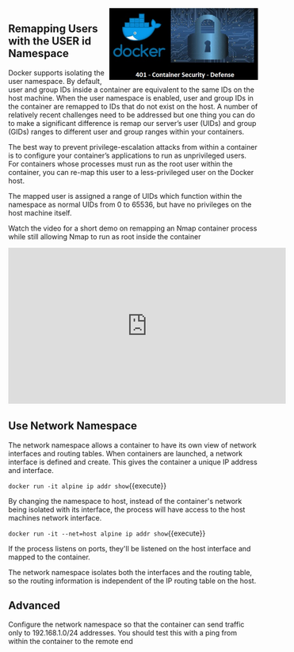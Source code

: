 <img align="right" src="./assets/docker_defense_pic_v1.jpg" width="300">


## Remapping Users with the USER id Namespace

Docker supports isolating the user namespace. By default, user and group IDs inside a container are equivalent to the same IDs on the host machine.
When the user namespace is enabled, user and group IDs in the container are remapped to IDs that do not exist on the host. A number of relatively recent challenges need to be  addressed but one thing you can do to make a significant difference is remap our server’s user (UIDs) and group (GIDs) ranges to different user and group ranges within your containers.

The best way to prevent privilege-escalation attacks from within a container is to configure your container’s applications to run as unprivileged users.
For containers whose processes must run as the root user within the container, you can re-map this user to a less-privileged user on the Docker host.

The mapped user is assigned a range of UIDs which function within the namespace as normal UIDs from 0 to 65536, but have no privileges on the host machine itself.

Watch the video for a short demo on remapping an Nmap container process while still allowing Nmap to run as root inside the container
<iframe width="560" height="315" src="https://www.youtube-nocookie.com/embed/wMjHunoR0zQ" frameborder="0" allow="accelerometer; autoplay; encrypted-media; gyroscope; picture-in-picture" allowfullscreen></iframe>



## Use Network Namespace

The network namespace allows a container to have its own view of network interfaces and routing tables. When containers are launched, a network interface is defined and  create. This gives the container a unique IP address and interface.

`docker run -it alpine ip addr show`{{execute}}

By changing the namespace to host, instead of the  container's network being isolated with its interface, the process will  have access to the host machines network interface.

`docker run -it --net=host alpine ip addr show`{{execute}}

If the process listens on ports, they'll be listened on the host interface and mapped to the container.

The network namespace isolates both the interfaces and the routing table, so the routing information is independent of the IP routing table on the host.

## Advanced

Configure the network namespace so that the container can send traffic only to 192.168.1.0/24 addresses. You should test this with a ping from within the container to the remote end

